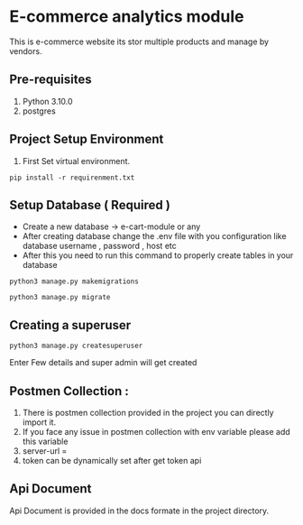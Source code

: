 # E-commerce analytics module
This is e-commerce website its stor multiple products and manage by vendors. 


## Pre-requisites
1. Python 3.10.0
2. postgres


## Project Setup Environment

1. First Set virtual environment.  

``` shell
pip install -r requirenment.txt
```

## Setup Database  ( Required )
* Create a new database -> e-cart-module or any 
* After creating database change the .env file with you configuration like database username , password , host etc
* After this you need to run this command to properly create tables in your database 
```shell
python3 manage.py makemigrations
```

```shell
python3 manage.py migrate
```


## Creating a superuser 
```shell
python3 manage.py createsuperuser
```

Enter Few details and super admin will get created 


## Postmen Collection :

1. There is postmen collection provided in the project you can directly import it.
2. If you face any issue in postmen collection with env variable please add this variable 
3. server-url = 
4. token can be dynamically set after get token api 

## Api Document 
Api Document is provided in the docs formate in the project directory.